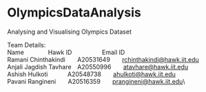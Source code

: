 # OlympicsDataAnalysis
Analysing and Visualising  Olympics Dataset

Team Details:\
Name&emsp;&emsp;&emsp;&emsp;Hawk ID&emsp;&emsp;&emsp;&emsp;&emsp;Email ID\
Ramani Chinthakindi&emsp;&emsp;A20531649&emsp;&emsp;rchinthakindi@hawk.iit.edu\
Anjali Jagdish Tavhare&emsp;A20550996&emsp;&emsp;atavhare@hawk.iit.edu\
Ashish Hulkoti&emsp;&emsp;&emsp; A20548738&emsp;&emsp;ahulkoti@hawk.iit.edu\
Pavani Rangineni&emsp;&emsp;A20516359&emsp;&emsp;prangineni@hawk.iit.edu\

